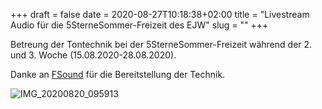 +++
draft = false
date = 2020-08-27T10:18:38+02:00
title = "Livestream Audio für die 5SterneSommer-Freizeit des EJW"
slug = ""
+++

Betreung der Tontechnik bei der 5SterneSommer-Freizeit während der 2. und 3. Woche (15.08.2020-28.08.2020).

Danke an [FSound](https://fsound.de) für die Bereitstellung der Technik.

![IMG_20200820_095913](/IMG_20200820_095913.png)
